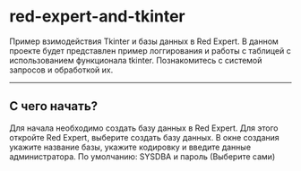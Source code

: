 # red-expert-and-tkinter
Пример взимодействия Tkinter и базы данных в Red Expert. В данном проекте будет представлен пример логгирования и работы с таблицей с использованием функционала tkinter. Познакомитесь с системой запросов и обработкой их.
***
##  С чего начать?
Для начала необходимо создать базу данных в Red Expert. Для этого откройте Red Expert, выберите создать базу данных. 
В окне создания укажите название базы, укажите кодировку и введите данные администратора. По умолчанию: SYSDBA и пароль (Выберите сами)
